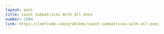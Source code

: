 ```yaml
---
layout: post
title: Count Submatrices With All Ones
number: 1504
link: https://leetcode.com/problems/count-submatrices-with-all-ones
---
```

